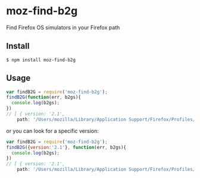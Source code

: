 # moz-find-b2g

Find Firefox OS simulators in your Firefox path

## Install

```
$ npm install moz-find-b2g
```

## Usage

```javascript
var findB2G = require('moz-find-b2g');
findB2G(function(err, b2gs){
  console.log(b2gs);
})
// [ { version: '2.1',
    path: '/Users/mozilla/Library/Application Support/Firefox/Profiles/x6kiu2xm.default/extensions/fxos_2_1_simulator@mozilla.org/b2g/B2G.app/Contents/MacOS/b2g-bin' } ]

```

or you can look for a specific version:

```javascript
var findB2G = require('moz-find-b2g');
findB2G({version:'2.1'}, function(err, b2gs){
  console.log(b2gs);
})
// [ { version: '2.1',
    path: '/Users/mozilla/Library/Application Support/Firefox/Profiles/x6kiu2xm.default/extensions/fxos_2_1_simulator@mozilla.org/b2g/B2G.app/Contents/MacOS/b2g-bin' } ]

```
